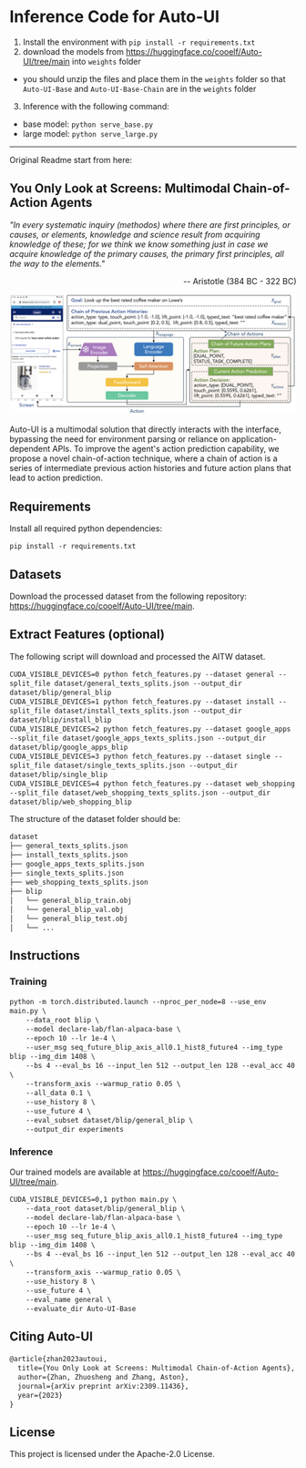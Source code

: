 # Inference Code for Auto-UI
1. Install the environment with `pip install -r requirements.txt`
2. download the models from https://huggingface.co/cooelf/Auto-UI/tree/main into `weights` folder
  - you should unzip the files and place them in the `weights` folder so that `Auto-UI-Base` and `Auto-UI-Base-Chain` are in the `weights` folder
3. Inference with the following command:
  - base model: `python serve_base.py`
  - large model: `python serve_large.py`

---

Original Readme start from here:

## You Only Look at Screens: Multimodal Chain-of-Action Agents

*"In every systematic inquiry (methodos) where there are first principles, or causes, or elements, knowledge and science result from acquiring knowledge of these; for we think we know something just in case we acquire knowledge of the primary causes, the primary first principles, all the way to the elements."*

<p align="right">-- Aristotle (384 BC - 322 BC)</p>

![](overview.jpg)

Auto-UI is a multimodal solution that directly interacts with the interface, bypassing the need for environment parsing or reliance on application-dependent APIs. To improve the agent's action prediction capability, we propose a novel chain-of-action technique, where a chain of action is a series of intermediate previous action histories and future action plans that lead to action prediction.

## Requirements

Install all required python dependencies:

```
pip install -r requirements.txt
```

## Datasets

Download the processed dataset from the following repository: https://huggingface.co/cooelf/Auto-UI/tree/main.

## Extract Features (optional)

The following script will download and processed the AITW dataset. 

```
CUDA_VISIBLE_DEVICES=0 python fetch_features.py --dataset general --split_file dataset/general_texts_splits.json --output_dir dataset/blip/general_blip
CUDA_VISIBLE_DEVICES=1 python fetch_features.py --dataset install --split_file dataset/install_texts_splits.json --output_dir dataset/blip/install_blip
CUDA_VISIBLE_DEVICES=2 python fetch_features.py --dataset google_apps --split_file dataset/google_apps_texts_splits.json --output_dir dataset/blip/google_apps_blip
CUDA_VISIBLE_DEVICES=3 python fetch_features.py --dataset single --split_file dataset/single_texts_splits.json --output_dir dataset/blip/single_blip
CUDA_VISIBLE_DEVICES=4 python fetch_features.py --dataset web_shopping --split_file dataset/web_shopping_texts_splits.json --output_dir dataset/blip/web_shopping_blip
```
The structure of the dataset folder should be:

```
dataset
├── general_texts_splits.json
├── install_texts_splits.json
├── google_apps_texts_splits.json
├── single_texts_splits.json
├── web_shopping_texts_splits.json
├── blip
│   └── general_blip_train.obj
│   └── general_blip_val.obj
│   └── general_blip_test.obj
│   └── ...
```

## Instructions

### Training 

```
python -m torch.distributed.launch --nproc_per_node=8 --use_env main.py \
    --data_root blip \
    --model declare-lab/flan-alpaca-base \
    --epoch 10 --lr 1e-4 \
    --user_msg seq_future_blip_axis_all0.1_hist8_future4 --img_type blip --img_dim 1408 \
    --bs 4 --eval_bs 16 --input_len 512 --output_len 128 --eval_acc 40 \
    --transform_axis --warmup_ratio 0.05 \
    --all_data 0.1 \
    --use_history 8 \
    --use_future 4 \
    --eval_subset dataset/blip/general_blip \
    --output_dir experiments
```

### Inference 

Our trained models are available at https://huggingface.co/cooelf/Auto-UI/tree/main.

```
CUDA_VISIBLE_DEVICES=0,1 python main.py \
    --data_root dataset/blip/general_blip \
    --model declare-lab/flan-alpaca-base \
    --epoch 10 --lr 1e-4 \
    --user_msg seq_future_blip_axis_all0.1_hist8_future4 --img_type blip --img_dim 1408 \
    --bs 4 --eval_bs 16 --input_len 512 --output_len 128 --eval_acc 40 \
    --transform_axis --warmup_ratio 0.05 \
    --use_history 8 \
    --use_future 4 \
    --eval_name general \
    --evaluate_dir Auto-UI-Base
```

## Citing Auto-UI

```
@article{zhan2023autoui,
  title={You Only Look at Screens: Multimodal Chain-of-Action Agents},
  author={Zhan, Zhuosheng and Zhang, Aston},
  journal={arXiv preprint arXiv:2309.11436},
  year={2023}
}
```

## License

This project is licensed under the Apache-2.0 License.